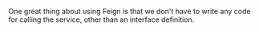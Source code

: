 One great thing about using Feign is that we don't have to write any code for calling the service,
other than an interface definition.
